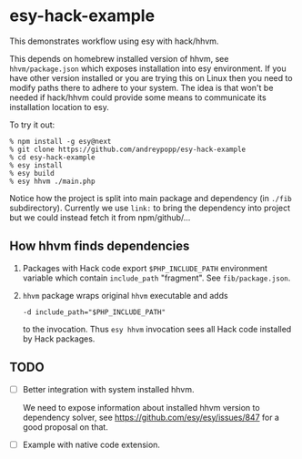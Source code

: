 # esy-hack-example

This demonstrates workflow using esy with hack/hhvm.

This depends on homebrew installed version of hhvm, see `hhvm/package.json`
which exposes installation into esy environment. If you have other version
installed or you are trying this on Linux then you need to modify paths there
to adhere to your system. The idea is that won't be needed if hack/hhvm could provide some means to communicate its installation location to esy.

To try it out:

```
% npm install -g esy@next
% git clone https://github.com/andreypopp/esy-hack-example
% cd esy-hack-example
% esy install
% esy build
% esy hhvm ./main.php
```

Notice how the project is split into main package and dependency (in `./fib`
subdirectory). Currently we use `link:` to bring the dependency into project
but we could instead fetch it from npm/github/...

## How hhvm finds dependencies

1. Packages with Hack code export `$PHP_INCLUDE_PATH` environment variable
   which contain `include_path` "fragment". See `fib/package.json`.

2. `hhvm` package wraps original `hhvm` executable and adds
    ```
    -d include_path="$PHP_INCLUDE_PATH"
    ```
    to the invocation. Thus `esy hhvm` invocation sees all Hack code installed
    by Hack packages.

## TODO

- [ ] Better integration with system installed hhvm.

  We need to expose information about installed hhvm version to dependency
  solver, see https://github.com/esy/esy/issues/847 for a good proposal on that.

- [ ] Example with native code extension.
